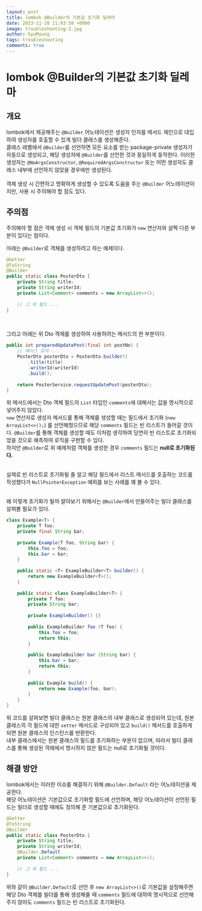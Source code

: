 ```yaml
---
layout: post
title: lombok @Builder의 기본값 초기화 딜레마
date: 2023-11-28 21:03:58 +0900
image: troubleshooting-2.jpg
author: GyuMyung
tags: troubleshooting
comments: true
---
```


# lombok @Builder의 기본값 초기화 딜레마
## 개요

lombok에서 제공해주는 `@Builder` 어노테이션은 생성자 인자를 메서드 체인으로 대입하여 생성자를 호출할 수 있게 빌더 클래스를 생성해준다. <br/>
클래스 레벨에서 `@Builder`를 선언하면 모든 요소를 받는 package-private 생성자가 자동으로 생성되고, 해당 생성자에 `@Builder`를 선언한 것과 동일하게 동작한다. 이러한 생성자는 `@NoArgsConstructor`, `@RequiredArgsConstructor` 또는 어떤 생성자도 클래스 내부에 선언하지 않았을 경우에만 생성된다. <br/>
<br/>
객체 생성 시 간편하고 명확하게 생성할 수 있도록 도움을 주는 `@Builder` 어노테이션이지만, 사용 시 주의해야 할 점도 있다.

## 주의점

주의해야 할 점은 객체 생성 시 객체 필드의 기본값 초기화가 `new` 연산자와 살짝 다른 부분이 있다는 점이다. <br/>

아래는 `@Builder`로 객체를 생성하려고 하는 예제이다.

```java
@Getter
@ToString
@Builder
public static class PosterDto {
    private String title;
    private String writerId;
    private List<Comment> comments = new ArrayList<>();
    
    // 그 외 필드 ...
}
```
<br/>

그리고 아래는 위 Dto 객체를 생성하여 사용하려는 메서드의 한 부분이다.

```java
public int preparedUpdatePost(final int postNo) {
    // 메서스 로직 ...
    PosterDto posterDto = PosterDto.builder()
        .title(title)
        .writerId(writerId)
        .build();
    
    return PosterService.requestUpdatePost(posterDto);
}
```

위 메서드에서는 Dto 객체 필드의 `List` 타입인 `comments`에 대해서는 값을 명시적으로 넣어주지 않았다. <br/>
`new` 연산자로 생성자 메서드를 통해 객체를 생성할 때는 필드에서 초기화 (`new ArrayList<>();`) 를 선언해줬으므로 해당 `comments` 필드는 빈 리스트가 들어갈 것이다. `@Builder`를 통해 객체를 생성할 때도 이처럼 생각하여 당연히 빈 리스트로 초기화되었을 것으로 예측하여 로직을 구현할 수 있다. <br/>
하지만 `@Builder`로 위 예제처럼 객체를 생성한 경우 `comments` 필드는 **null로 초기화된다.** <br/>
<br/>

실제로 빈 리스트로 초기화될 줄 알고 해당 필드에서 리스트 메서드를 호출하는 코드를 작성했다가 `NullPointerException` 예외를 보는 사례를 꽤 볼 수 있다. <br/>
<br/>

왜 이렇게 초기화가 될까 알아보기 위해서는 `@Builder`에서 만들어주는 빌더 클래스를 살펴볼 필요가 있다. <br/>

```java
class Example<T> {
    private T foo;
    private final String bar;
    
    private Example(T foo, String bar) {
        this.foo = foo;
        this.bar = bar;
    }
    
    public static <T> ExampleBuilder<T> builder() {
        return new ExampleBuilder<T>();
    }
    
    public static class ExampleBuilder<T> {
        private T foo;
        private String bar;
        
        private ExampleBuilder() {}
        
        public ExampleBuilder foo (T foo) {
            this.foo = foo;
            return this;
        }
        
        public ExampleBuilder bar (String bar) {
            this.bar = bar;
            return this;
        }
        
        public Example build() {
            return new Example(foo, bar);
        }
    }
}
```

위 코드를 살펴보면 빌더 클래스는 원본 클래스의 내부 클래스로 생성되어 있는데, 원본 클래스의 각 필드에 대한 `setter` 메서드로 구성되어 있고 `build()` 메서드를 호출하게 되면 원본 클래스의 인스턴스를 반환한다. <br/>
내부 클래스에서는 원본 클래스의 필드를 초기화하는 부분이 없으며, 따라서 빌더 클래스를 통해 생성된 객체에서 명시하지 않은 필드는 null로 초기화될 것이다. <br/>

## 해결 방안
lombok에서는 이러한 이슈를 해결하기 위해 `@Builder.Default` 라는 어노테이션을 제공한다. <br/>
해당 어노테이션은 기본값으로 초기화할 필드에 선언하며, 해당 어노테이션이 선언된 필드는 빌더로 생성할 때에도 정의해 준 기본값으로 초기화된다. <br/>

```java
@Getter
@ToString
@Builder
public static class PosterDto {
    private String title;
    private String writerId;
    @Builder.Default
    private List<Comment> comments = new ArrayList<>();
    
    // 그 외 필드 ...
}
```

위와 같이 `@Builder.Default`로 선언 후 `new ArrayList<>()`로 기본값을 설정해주면 해당 Dto 객체를 빌더를 통해 생성해줄 때 `comments` 필드에 대하여 명시적으로 선언해주지 않아도 `comments` 필드는 빈 리스트로 초기화된다.

